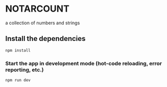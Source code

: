 # NOTARCOUNT

a collection of numbers and strings

## Install the dependencies
```bash
npm install
```

### Start the app in development mode (hot-code reloading, error reporting, etc.)
```bash
npm run dev
```
